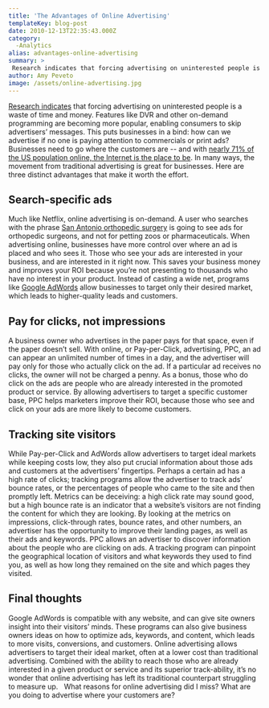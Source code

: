 ```yaml
---
title: 'The Advantages of Online Advertising'
templateKey: blog-post
date: 2010-12-13T22:35:43.000Z
category: 
  -Analytics
alias: advantages-online-advertising
summary: > 
 Research indicates that forcing advertising on uninterested people is a waste of time and money. Features like DVR and other on-demand programming are becoming more popular, enabling consumers to skip advertisers’ messages. This puts businesses in a bind: how can we advertise if no one is paying attention to commercials or print ads?
author: Amy Peveto
image: /assets/online-advertising.jpg
---
```


[Research indicates](http://www.gerrymcgovern.com/nt/2009/nt-2010-01-18-Annoying-people.htm) that forcing advertising on uninterested people is a waste of time and money. Features like DVR and other on-demand programming are becoming more popular, enabling consumers to skip advertisers’ messages. This puts businesses in a bind: how can we advertise if no one is paying attention to commercials or print ads? Businesses need to go where the customers are -- and with [nearly 71% of the US population online, the Internet is the place to be](https://www.emarketer.com/). In many ways, the movement from traditional advertising is great for businesses. Here are three distinct advantages that make it worth the effort.

Search-specific ads
-------------------

Much like Netflix, online advertising is on-demand. A user who searches with the phrase [San Antonio orthopedic surgery](http://www.google.com/#sclient=psy&hl=en&q=san+antonio+orthopedic+surgery&aq=f&aqi=g1g-v2&aql=&oq=&gs_rfai=&pbx=1&fp=cc7ad1a43d378bba) is going to see ads for orthopedic surgeons, and not for petting zoos or pharmaceuticals. When advertising online, businesses have more control over where an ad is placed and who sees it. Those who see your ads are interested in your business, and are interested in it right now. This saves your business money and improves your ROI because you’re not presenting to thousands who have no interest in your product. Instead of casting a wide net, programs like [Google AdWords](https://www.google.com/accounts/ServiceLogin?service=adwords&hl=en_US&ltmpl=adwords&passive=true&ifr=false&alwf=true&continue=https://adwords.google.com/um/gaiaauth?apt%3DNone%26ugl%3Dtrue) allow businesses to target only their desired market, which leads to higher-quality leads and customers.

Pay for clicks, not impressions
-------------------------------

A business owner who advertises in the paper pays for that space, even if the paper doesn’t sell. With online, or Pay-per-Click, advertising, PPC, an ad can appear an unlimited number of times in a day, and the advertiser will pay only for those who actually click on the ad. If a particular ad receives no clicks, the owner will not be charged a penny. As a bonus, those who do click on the ads are people who are already interested in the promoted product or service. By allowing advertisers to target a specific customer base, PPC helps marketers improve their ROI, because those who see and click on your ads are more likely to become customers.

Tracking site visitors
----------------------

While Pay-per-Click and AdWords allow advertisers to target ideal markets while keeping costs low, they also put crucial information about those ads and customers at the advertisers’ fingertips. Perhaps a certain ad has a high rate of clicks; tracking programs allow the advertiser to track ads’ bounce rates, or the percentages of people who came to the site and then promptly left. Metrics can be deceiving: a high click rate may sound good, but a high bounce rate is an indicator that a website’s visitors are not finding the content for which they are looking. By looking at the metrics on impressions, click-through rates, bounce rates, and other numbers, an advertiser has the opportunity to improve their landing pages, as well as their ads and keywords. PPC allows an advertiser to discover information about the people who are clicking on ads. A tracking program can pinpoint the geographical location of visitors and what keywords they used to find you, as well as how long they remained on the site and which pages they visited.

Final thoughts
--------------

Google AdWords is compatible with any website, and can give site owners insight into their visitors’ minds. These programs can also give business owners ideas on how to optimize ads, keywords, and content, which leads to more visits, conversions, and customers. Online advertising allows advertisers to target their ideal market, often at a lower cost than traditional advertising. Combined with the ability to reach those who are already interested in a given product or service and its superior track-ability, it’s no wonder that online advertising has left its traditional counterpart struggling to measure up.   What reasons for online advertising did I miss? What are you doing to advertise where your customers are?